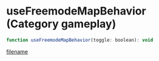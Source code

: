 # useFreemodeMapBehavior (Category gameplay)

```js
function useFreemodeMapBehavior(toggle: boolean): void
```

[filename](useFreemodeMapBehavior_m.md ':include')